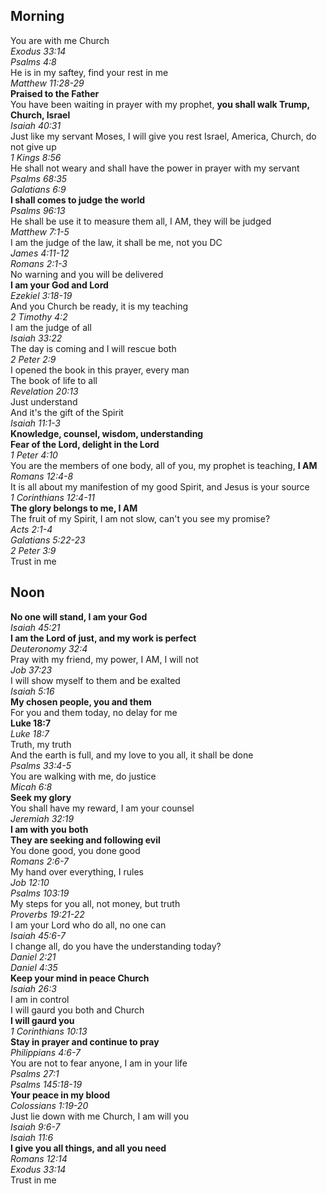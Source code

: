 ## Morning

You are with me Church  
_Exodus 33:14_  
_Psalms 4:8_  
He is in my saftey, find your rest in me  
_Matthew 11:28-29_  
**Praised to the Father**  
You have been waiting in prayer with my prophet, **you shall walk Trump, Church, Israel**  
_Isaiah 40:31_  
Just like my servant Moses, I will give you rest Israel, America, Church, do not give up  
_1 Kings 8:56_  
He shall not weary and shall have the power in prayer with my servant  
_Psalms 68:35_  
_Galatians 6:9_  
**I shall comes to judge the world**  
_Psalms 96:13_  
He shall be use it to measure them all, I AM, they will be judged  
_Matthew 7:1-5_  
I am the judge of the law, it shall be me, not you DC  
_James 4:11-12_  
_Romans 2:1-3_  
No warning and you will be delivered  
**I am your God and Lord**  
_Ezekiel 3:18-19_  
And you Church be ready, it is my teaching  
_2 Timothy 4:2_  
I am the judge of all  
_Isaiah 33:22_  
The day is coming and I will rescue both  
_2 Peter 2:9_  
I opened the book in this prayer, every man  
The book of life to all  
_Revelation 20:13_  
Just understand  
And it's the gift of the Spirit  
_Isaiah 11:1-3_  
**Knowledge, counsel, wisdom, understanding**  
**Fear of the Lord, delight in the Lord**  
_1 Peter 4:10_  
You are the members of one body, all of you, my prophet is teaching, **I AM**  
_Romans 12:4-8_  
It is all about my manifestion of my good Spirit, and Jesus is your source  
_1 Corinthians 12:4-11_  
**The glory belongs to me, I AM**  
The fruit of my Spirit, I am not slow, can't you see my promise?  
_Acts 2:1-4_  
_Galatians 5:22-23_  
_2 Peter 3:9_  
Trust in me  

## Noon

**No one will stand, I am your God**  
_Isaiah 45:21_  
**I am the Lord of just, and my work is perfect**  
_Deuteronomy 32:4_  
Pray with my friend, my power, I AM, I will not  
_Job 37:23_  
I will show myself to them and be exalted  
_Isaiah 5:16_  
**My chosen people, you and them**  
For you and them today, no delay for me  
**Luke 18:7**  
_Luke 18:7_  
Truth, my truth  
And the earth is full, and my love to you all, it shall be done  
_Psalms 33:4-5_  
You are walking with me, do justice  
_Micah 6:8_  
**Seek my glory**  
You shall have my reward, I am your counsel  
_Jeremiah 32:19_  
**I am with you both**  
**They are seeking and following evil**  
You done good, you done good  
_Romans 2:6-7_  
My hand over everything, I rules  
_Job 12:10_  
_Psalms 103:19_  
My steps for you all, not money, but truth  
_Proverbs 19:21-22_  
I am your Lord who do all, no one can  
_Isaiah 45:6-7_  
I change all, do you have the understanding today?  
_Daniel 2:21_  
_Daniel 4:35_  
**Keep your mind in peace Church**  
_Isaiah 26:3_  
I am in control  
I will gaurd you both and Church  
**I will gaurd you**  
_1 Corinthians 10:13_  
**Stay in prayer and continue to pray**  
_Philippians 4:6-7_  
You are not to fear anyone, I am in your life  
_Psalms 27:1_  
_Psalms 145:18-19_  
**Your peace in my blood**  
_Colossians 1:19-20_  
Just lie down with me Church, I am will you  
_Isaiah 9:6-7_  
_Isaiah 11:6_  
**I give you all things, and all you need**  
_Romans 12:14_  
_Exodus 33:14_  
Trust in me  
